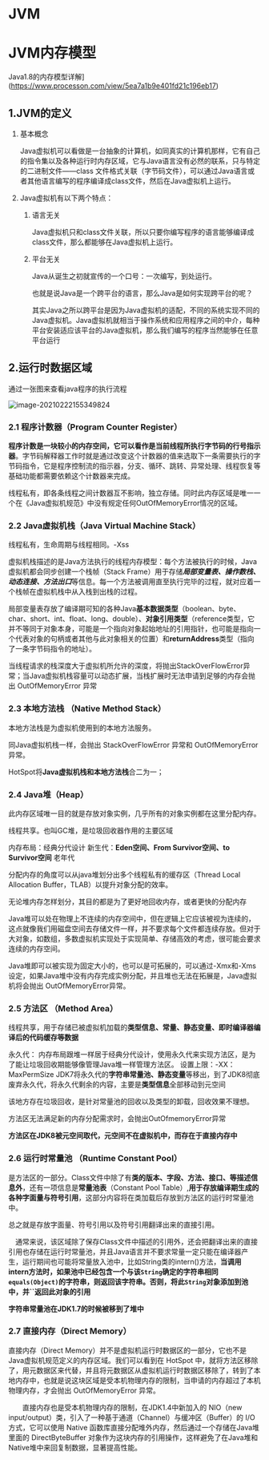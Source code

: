 # JVM

# JVM内存模型

Java1.8的内存模型详解](https://www.processon.com/view/5ea7a1b9e401fd21c196eb17)

## 1.JVM的定义

1. 基本概念

   Java虚拟机可以看做是一台抽象的计算机，如同真实的计算机那样，它有自己的指令集以及各种运行时内存区域，它与Java语言没有必然的联系，只与特定的二进制文件——class 文件格式关联（字节码文件），可以通过Java语言或者其他语言编写的程序编译成class文件，然后在Java虚拟机上运行。

2. Java虚拟机有以下两个特点：

   1. 语言无关

      Java虚拟机只和class文件关联，所以只要你编写程序的语言能够编译成class文件，那么都能够在Java虚拟机上运行。

   2. 平台无关

      Java从诞生之初就宣传的一个口号：一次编写，到处运行。

      也就是说Java是一个跨平台的语言，那么Java是如何实现跨平台的呢？

      其实Java之所以跨平台是因为Java虚拟机的适配，不同的系统实现不同的Java虚拟机。Java虚拟机就相当于操作系统和应用程序之间的中介，每种平台安装适应该平台的Java虚拟机，那么我们编写的程序当然能够在任意平台运行

    

## 2.运行时数据区域

通过一张图来查看java程序的执行流程

![image-20210222155349824](C:\Users\Administrator\AppData\Roaming\Typora\typora-user-images\image-20210222155349824.png)

### 2.1 程序计数器（Program Counter Register）

**程序计数是一块较小的内存空间，它可以看作是当前线程所执行字节码的行号指示器**。字节码解释器工作时就是通过改变这个计数器的值来选取下一条需要执行的字节码指令，它是程序控制流的指示器，分支、循环、跳转、异常处理、线程恢复等基础功能都需要依赖这个计数器来完成。

线程私有，即各条线程之间计数器互不影响，独立存储。同时此内存区域是唯一一个在《Java虚拟机规范》中没有规定任何OutOfMemoryError情况的区域。

### 2.2 Java虚拟机栈（Java Virtual Machine Stack）

线程私有，生命周期与线程相同。-Xss

虚拟机栈描述的是Java方法执行的线程内存模型：每个方法被执行的时候，Java虚拟机都会同步创建一个栈帧（Stack Frame）用于存储***局部变量表、操作数栈、动态连接、方法出口***等信息。每一个方法被调用直至执行完毕的过程，就对应着一个栈帧在虚拟机栈中从入栈到出栈的过程。

局部变量表存放了编译期可知的各种Java**基本数据类型**（boolean、byte、char、short、int、float、long、double）、**对象引用类型**（reference类型，它并不等同于对象本身，可能是一个指向对象起始地址的引用指针，也可能是指向一个代表对象的句柄或者其他与此对象相关的位置）和**returnAddress**类型（指向了一条字节码指令的地址）。

当线程请求的栈深度大于虚拟机所允许的深度，将抛出StackOverFlowError异常；当Java虚拟机栈容量可以动态扩展，当栈扩展时无法申请到足够的内存会抛出 OutOfMemoryError 异常

### 2.3 本地方法栈 （Native Method Stack）

本地方法栈是为虚拟机使用到的本地方法服务。

同Java虚拟机栈一样，会抛出 StackOverFlowError 异常和 OutOfMemoryError 异常。

HotSpot将**Java虚拟机栈和本地方法栈**合二为一；

### 2.4 Java堆（Heap）

此内存区域唯一目的就是存放对象实例，几乎所有的对象实例都在这里分配内存。

线程共享。也叫GC堆，是垃圾回收器作用的主要区域

内存布局：经典分代设计
新生代：**Eden空间、From Survivor空间、to Survivor空间**
老年代

分配内存的角度可以从java堆划分出多个线程私有的缓存区（Thread Local Allocation Buffer，TLAB）以提升对象分配的效率。

无论堆内存怎样划分，其目的都是为了更好地回收内存，或者更快的分配内存

Java堆可以处在物理上不连续的内存空间中，但在逻辑上它应该被视为连续的，这点就像我们用磁盘空间去存储文件一样，并不要求每个文件都连续存放。但对于大对象，如数组，多数虚拟机实现处于实现简单、存储高效的考虑，很可能会要求连续的内存空间。

Java堆即可以被实现为固定大小的，也可以是可拓展的，可以通过-Xmx和-Xms设定，如果Java堆中没有内存完成实例分配，并且堆也无法在拓展是，Java虚拟机将会抛出 OutOfMemoryError异常。

### 2.5 方法区 （Method Area）

线程共享，用于存储已被虚拟机加载的**类型信息、常量、静态变量、即时编译器编译后的代码缓存等数据**

永久代：
内存布局跟堆一样居于经典分代设计，使用永久代来实现方法区，是为了能让垃圾回收期能够像管理Java堆一样管理方法区。
设置上限：-XX：MaxPermSize 
JDK7将永久代的**字符串常量池、静态变量**等移出，到了JDK8彻底废弃永久代，将永久代剩余的内容，主要是**类型信息**全部移动到元空间

该地方存在垃圾回收，是针对常量池的回收以及类型的卸载，回收效果不理想。

方法区无法满足新的内存分配需求时，会抛出OutOfmemoryError异常

**方法区在JDK8被元空间取代，元空间不在虚拟机中，而存在于直接内存中**

### 2.6 运行时常量池 （Runtime Constant Pool）

是方法区的一部分。Class文件中除了有**类的版本、字段、方法、接口、等描述信息外**，还有一项信息是**常量池表**（Constant Pool Table）,**用于存放编译期生成的各种字面量与符号引用**，这部分内容将在类加载后存放到方法区的运行时常量池中。

总之就是存放字面量、符号引用以及符号引用翻译出来的直接引用。

　通常来说，该区域除了保存Class文件中描述的引用外，还会把翻译出来的直接引用也存储在运行时常量池，并且Java语言并不要求常量一定只能在编译器产生，运行期间也可能将常量放入池中，比如String类的intern()方法，**当调用intern方法时，如果池中已经包含一个与该`String`确定的字符串相同`equals(Object)`的字符串，则返回该字符串。否则，将此`String`对象添加到池中，并``返回此对象的引用**

**字符串常量池在JDK1.7的时候被移到了堆中**

### 2.7 直接内存（Direct Memory）

直接内存（Direct Memory）并不是虚拟机运行时数据区的一部分，它也不是Java虚拟机规范定义的内存区域。我们可以看到在 HotSpot 中，就将方法区移除了，用元数据区来代替，并且将元数据区从虚拟机运行时数据区移除了，转到了本地内存中，也就是说这块区域是受本机物理内存的限制，当申请的内存超过了本机物理内存，才会抛出 OutOfMemoryError 异常。

　　直接内存也是受本机物理内存的限制，在JDK1.4中新加入的 NIO（new input/output）类，引入了一种基于通道（Channel）与缓冲区（Buffer）的 I/O 方式，它可以使用 Native 函数库直接分配堆外内存，然后通过一个存储在Java堆里面的 DirectByteBuffer 对象作为这块内存的引用操作，这样避免了在Java堆和Native堆中来回复制数据，显著提高性能。